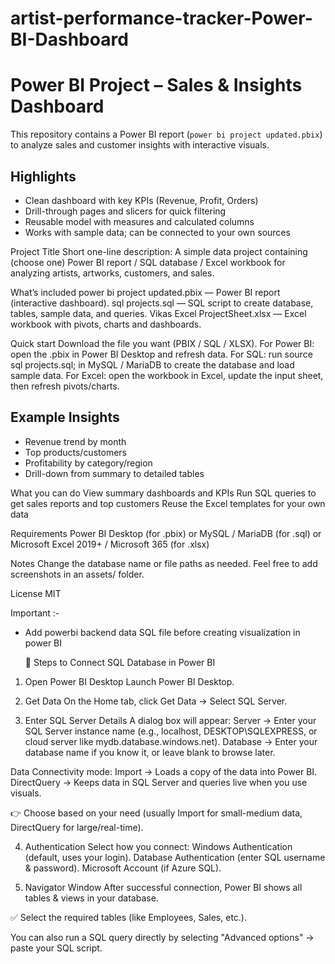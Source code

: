 # artist-performance-tracker-Power-BI-Dashboard

# Power BI Project – Sales & Insights Dashboard
This repository contains a Power BI report (`power bi project updated.pbix`) to analyze sales and customer insights with interactive visuals.

## Highlights
- Clean dashboard with key KPIs (Revenue, Profit, Orders)
- Drill-through pages and slicers for quick filtering
- Reusable model with measures and calculated columns
- Works with sample data; can be connected to your own sources


Project Title
Short one-line description: A simple data project containing (choose one) Power BI report / SQL database / Excel workbook for analyzing artists, artworks, customers, and sales.

What’s included
power bi project updated.pbix — Power BI report (interactive dashboard).
sql projects.sql — SQL script to create database, tables, sample data, and queries.
Vikas Excel ProjectSheet.xlsx — Excel workbook with pivots, charts and dashboards.


Quick start
Download the file you want (PBIX / SQL / XLSX).
For Power BI: open the .pbix in Power BI Desktop and refresh data.
For SQL: run source sql projects.sql; in MySQL / MariaDB to create the database and load sample data.
For Excel: open the workbook in Excel, update the input sheet, then refresh pivots/charts.

## Example Insights
- Revenue trend by month
- Top products/customers
- Profitability by category/region
- Drill-down from summary to detailed tables


What you can do
View summary dashboards and KPIs
Run SQL queries to get sales reports and top customers
Reuse the Excel templates for your own data

Requirements
Power BI Desktop (for .pbix) or
MySQL / MariaDB (for .sql) or
Microsoft Excel 2019+ / Microsoft 365 (for .xlsx)

Notes
Change the database name or file paths as needed.
Feel free to add screenshots in an assets/ folder.

License
MIT

Important :-
* Add powerbi backend data SQL file before creating visualization in power BI

  🔹 Steps to Connect SQL Database in Power BI
1. Open Power BI Desktop
Launch Power BI Desktop.

2. Get Data
On the Home tab, click Get Data → Select SQL Server.

3. Enter SQL Server Details
A dialog box will appear:
Server → Enter your SQL Server instance name (e.g., localhost, DESKTOP\SQLEXPRESS, or cloud server like mydb.database.windows.net).
Database → Enter your database name if you know it, or leave blank to browse later.

Data Connectivity mode:
Import → Loads a copy of the data into Power BI.
DirectQuery → Keeps data in SQL Server and queries live when you use visuals.

👉 Choose based on your need (usually Import for small-medium data, DirectQuery for large/real-time).

4. Authentication
Select how you connect:
Windows Authentication (default, uses your login).
Database Authentication (enter SQL username & password).
Microsoft Account (if Azure SQL).

5. Navigator Window
After successful connection, Power BI shows all tables & views in your database.

✅ Select the required tables (like Employees, Sales, etc.).

You can also run a SQL query directly by selecting "Advanced options" → paste your SQL script.



